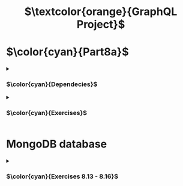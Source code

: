 <h1 align="center"> $\textcolor{orange}{GraphQL Project}$
</h1>

# $\color{cyan}{Part8a}$

<details>
<summary>

### $\color{cyan}{Dependecies}$

 </summary>

```
npm install @apollo/server graphql
```

```
npm install mongoose
```

```
npm install mongoose-unique-validator
```

```
npm install mongoose dotenv
```

```
npm install jsonwebtoken
```

### For using subscriber option

```
npm install express cors
```

\*\*\* First, we have to install two packages for adding subscriptions to GraphQL and a Node.js WebSocket library:

```
npm install graphql-ws ws @graphql-tools/schema
```

### With subscriptions, the communication happens using the publish-subscribe principle utilizing the object PubSub.

```
npm install graphql-subscriptions
```

start server :

```
node Exercise(8.X).js
```

Apollo server runs in development mode `http://localhost:4000`

This takes us to `Apollo Studio Explorer`

</details>

<details>
<summary>

### $\color{cyan}{Exercises}$

 </summary>

`8.1:` The number of books and authors

- Implement queries bookCount and authorCount which return the number of books and the number of authors.

`8.2:` All books

- Implement query allBooks, which returns the details of all books.

`8.3:` All authors

- Implement query allAuthors, which returns the details of all authors. The response should include a field bookCount containing the number of books the author has written.

`8.4:` Books of an author

- Modify the allBooks query so that a user can give an optional parameter author. The response should include only books written by that author.

`8.5:` Books by genre

- Modify the allBooks query so that a user can give an optional parameter genre or genre and author.

Added only author as an option which will work similar to Exercise8.4

i) genre
ii) autor
iii) author and genre

`8.6:` Adding a book

- Implement mutation `addBook` to add new book.

* The mutation works even if the author is not already saved to the server or author data list.

- If the author is not yet saved to the server, a new author is added to the system. Born year will be null for now.

`8.7:` Updating the birth year of an author

- Implement mutation `editAuthor`, which will be used for changing the birth year or `born:` of the author.

- If the author is not in the system, `null` is returned:

</details>

# MongoDB database

<details>
<summary>

### $\color{cyan}{Exercises 8.13 - 8.16}$

 </summary>

`8.13:` Database, part 1

- Library application so that it saves the data to a database

`8.14:` Database, part 2

- Complete the program so that all queries (to get allBooks working with the parameter author and bookCount field of an author object is not required) and mutations work.

`8.15:` Database, part 3

- Database validation errors (e.g. book title or author name being too short) are handled sensibly. Use `GraphQLError` with a suitable error message to be thrown.

* Added validation for published year and year born.

</details>
